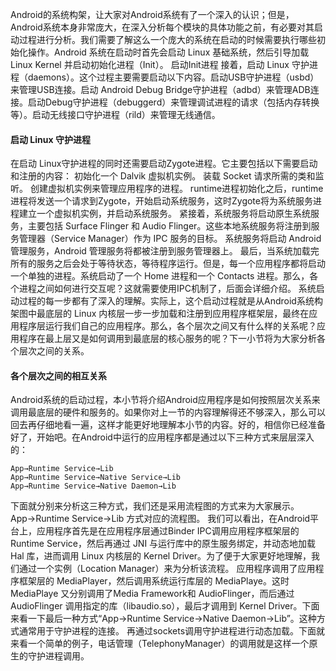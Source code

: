 Android的系统构架，让大家对Android系统有了一个深入的认识；但是，Android系统本身非常庞大，在深入分析每个模块的具体功能之前，有必要对其启动过程进行分析。我们需要了解这么一个庞大的系统在启动的时候需要执行哪些初始化操作。Android 系统在启动时首先会启动 Linux 基础系统，然后引导加载 Linux Kernel 并启动初始化进程（Init）。
启动Init进程
接着，启动 Linux 守护进程（daemons）。这个过程主要需要启动以下内容。启动USB守护进程（usbd）来管理USB连接。启动 Android Debug Bridge守护进程（adbd）来管理ADB连接。启动Debug守护进程（debuggerd）来管理调试进程的请求（包括内存转换等）。启动无线接口守护进程（rild）来管理无线通信。
#### 启动 Linux 守护进程
在启动 Linux守护进程的同时还需要启动Zygote进程。它主要包括以下需要启动和注册的内容：
初始化一个 Dalvik 虚拟机实例。
装载 Socket 请求所需的类和监听。
创建虚拟机实例来管理应用程序的进程。
runtime进程初始化之后，runtime进程将发送一个请求到Zygote，开始启动系统服务，这时Zygote将为系统服务进程建立一个虚拟机实例，并启动系统服务。
紧接着，系统服务将启动原生系统服务，主要包括 Surface Flinger 和 Audio Flinger。这些本地系统服务将注册到服务管理器（Service Manager）作为 IPC 服务的目标。
系统服务将启动 Android 管理服务，Android 管理服务将都被注册到服务管理器上。
最后，当系统加载完所有的服务之后会处于等待状态，等待程序运行。但是，每一个应用程序都将启动一个单独的进程。系统启动了一个 Home 进程和一个 Contacts 进程。那么，各个进程之间如何进行交互呢？这就需要使用IPC机制了，后面会详细介绍。
系统启动过程的每一步都有了深入的理解。实际上，这个启动过程就是从Android系统构架图中最底层的 Linux 内核层一步一步加载和注册到应用程序框架层，最终在应用程序层运行我们自己的应用程序。那么，各个层次之间又有什么样的关系呢？应用程序在最上层又是如何调用到最底层的核心服务的呢？下一小节将为大家分析各个层次之间的关系。
#### 各个层次之间的相互关系
Android系统的启动过程，本小节将介绍Android应用程序是如何按照层次关系来调用最底层的硬件和服务的。如果你对上一节的内容理解得还不够深入，那么可以回去再仔细地看一遍，这样才能更好地理解本小节的内容。好的，相信你已经准备好了，开始吧。在Android中运行的应用程序都是通过以下三种方式来层层深入的：
```  
App→Runtime Service→Lib
App→Runtime Service→Native Service→Lib
App→Runtime Service→Native Daemon→Lib
```
下面就分别来分析这三种方式，我们还是采用流程图的方式来为大家展示。App→Runtime Service→Lib 方式对应的流程图。
我们可以看出，在Android平台上，应用程序首先是在应用程序层通过Binder IPC调用应用程序框架层的 Runtime Service，然后再通过 JNI 与运行库中的原生服务绑定，并动态地加载 Hal 库，进而调用 Linux 内核层的 Kernel Driver。为了便于大家更好地理解，我们通过一个实例（Location Manager）来为分析该流程。
应用程序调用了应用程序框架层的 MediaPlayer，然后调用系统运行库层的 MediaPlaye。这时 MediaPlaye 又分别调用了Media Framework和 AudioFlinger，而后通过 AudioFlinger 调用指定的库（libaudio.so），最后才调用到 Kernel Driver。下面来看一下最后一种方式“App→Runtime Service→Native Daemon→Lib”。这种方式通常用于守护进程的连接。
再通过sockets调用守护进程进行动态加载。下面就来看一个简单的例子，电话管理（TelephonyManager）的调用就是这样一个原生的守护进程调用。